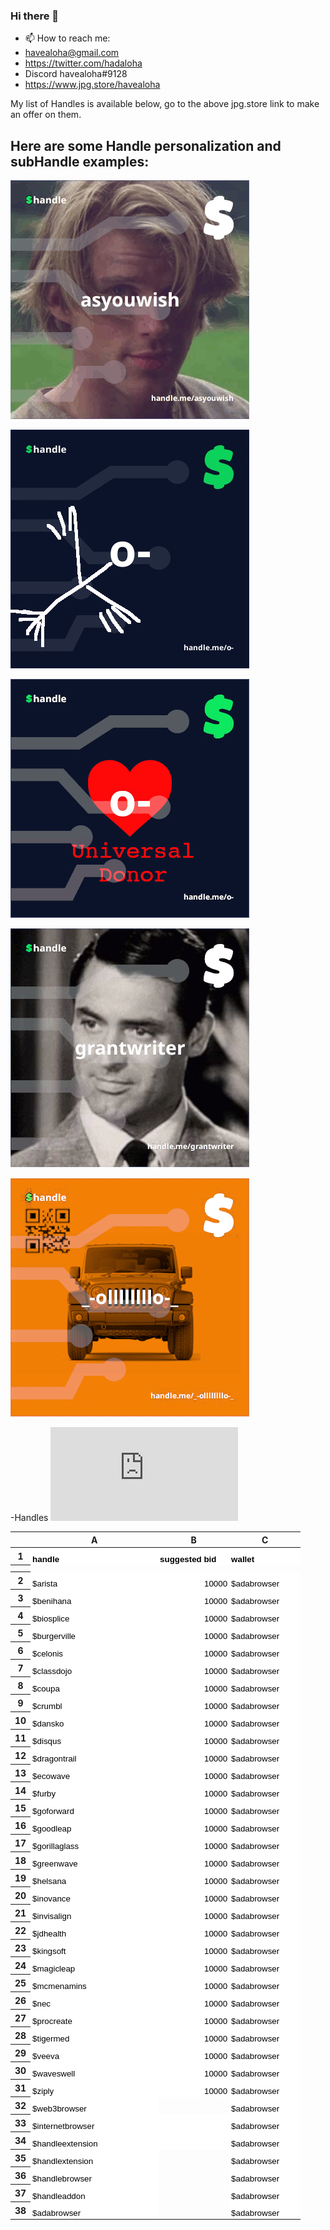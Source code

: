 ### Hi there 👋
- 📫 How to reach me:
- havealoha@gmail.com
- https://twitter.com/hadaloha
- Discord havealoha#9128
- https://www.jpg.store/havealoha

My list of Handles is available below, go to the above jpg.store link to make an offer on them.

Here are some Handle personalization and subHandle examples:
-

![alt text](https://github.com/havealoha/havealoha/blob/main/asyouwish.gif?raw=true)

![alt text](https://github.com/havealoha/havealoha/blob/main/o-.png?raw=true)

![alt text](https://github.com/havealoha/havealoha/blob/main/o-donor.png?raw=true)

![alt text](https://github.com/havealoha/havealoha/blob/main/grantwriter.gif?raw=true)

![alt text](https://github.com/havealoha/havealoha/blob/main/jeep-handle.png?raw=true)


-Handles
![](https://github.com/havealoha/havealoha/blob/main/handles.html)

<style type="text/css">.ritz .waffle a { color: inherit; }.ritz .waffle .s4{border-left: none;background-color:#ffffff;}.ritz .waffle .s0{background-color:#ffffff;text-align:left;font-weight:bold;color:#000000;font-family:'Arial';font-size:10pt;vertical-align:bottom;white-space:nowrap;direction:ltr;padding:2px 3px 2px 3px;}.ritz .waffle .s2{background-color:#ffffff;text-align:right;color:#000000;font-family:'Arial';font-size:10pt;vertical-align:bottom;white-space:nowrap;direction:ltr;padding:2px 3px 2px 3px;}.ritz .waffle .s5{border-left: none;background-color:#ffffff;text-align:left;color:#000000;font-family:'Arial';font-size:10pt;vertical-align:bottom;white-space:nowrap;direction:ltr;padding:2px 3px 2px 3px;}.ritz .waffle .s1{background-color:#ffffff;text-align:left;color:#000000;font-family:'Arial';font-size:10pt;vertical-align:bottom;white-space:nowrap;direction:ltr;padding:2px 3px 2px 3px;}.ritz .waffle .s3{border-right: none;background-color:#ffffff;text-align:left;color:#000000;font-family:'Arial';font-size:10pt;vertical-align:bottom;white-space:nowrap;direction:ltr;padding:2px 3px 2px 3px;}</style><div class="ritz grid-container" dir="ltr"><table class="waffle" cellspacing="0" cellpadding="0"><thead><tr><th class="row-header freezebar-vertical-handle"></th><th id="1046659403C0" style="width:100px;" class="column-headers-background">A</th><th id="1046659403C1" style="width:100px;" class="column-headers-background">B</th><th id="1046659403C2" style="width:100px;" class="column-headers-background">C</th></tr></thead><tbody><tr style="height: 20px"><th id="1046659403R0" style="height: 20px;" class="row-headers-background"><div class="row-header-wrapper" style="line-height: 20px">1</div></th><td class="s0">handle</td><td class="s0" dir="ltr">suggested bid</td><td class="s0" dir="ltr">wallet</td></tr><tr><th style="height:3px;" class="freezebar-cell freezebar-horizontal-handle"></th><td class="freezebar-cell"></td><td class="freezebar-cell"></td><td class="freezebar-cell"></td></tr><tr style="height: 20px"><th id="1046659403R1" style="height: 20px;" class="row-headers-background"><div class="row-header-wrapper" style="line-height: 20px">2</div></th><td class="s1">$arista</td><td class="s2" dir="ltr">10000</td><td class="s1" dir="ltr">$adabrowser</td></tr><tr style="height: 20px"><th id="1046659403R2" style="height: 20px;" class="row-headers-background"><div class="row-header-wrapper" style="line-height: 20px">3</div></th><td class="s1">$benihana</td><td class="s2" dir="ltr">10000</td><td class="s1" dir="ltr">$adabrowser</td></tr><tr style="height: 20px"><th id="1046659403R3" style="height: 20px;" class="row-headers-background"><div class="row-header-wrapper" style="line-height: 20px">4</div></th><td class="s1">$biosplice</td><td class="s2" dir="ltr">10000</td><td class="s1" dir="ltr">$adabrowser</td></tr><tr style="height: 20px"><th id="1046659403R4" style="height: 20px;" class="row-headers-background"><div class="row-header-wrapper" style="line-height: 20px">5</div></th><td class="s1">$burgerville</td><td class="s2" dir="ltr">10000</td><td class="s1" dir="ltr">$adabrowser</td></tr><tr style="height: 20px"><th id="1046659403R5" style="height: 20px;" class="row-headers-background"><div class="row-header-wrapper" style="line-height: 20px">6</div></th><td class="s1">$celonis</td><td class="s2" dir="ltr">10000</td><td class="s1" dir="ltr">$adabrowser</td></tr><tr style="height: 20px"><th id="1046659403R6" style="height: 20px;" class="row-headers-background"><div class="row-header-wrapper" style="line-height: 20px">7</div></th><td class="s1">$classdojo</td><td class="s2" dir="ltr">10000</td><td class="s1" dir="ltr">$adabrowser</td></tr><tr style="height: 20px"><th id="1046659403R7" style="height: 20px;" class="row-headers-background"><div class="row-header-wrapper" style="line-height: 20px">8</div></th><td class="s1">$coupa</td><td class="s2" dir="ltr">10000</td><td class="s1" dir="ltr">$adabrowser</td></tr><tr style="height: 20px"><th id="1046659403R8" style="height: 20px;" class="row-headers-background"><div class="row-header-wrapper" style="line-height: 20px">9</div></th><td class="s1">$crumbl</td><td class="s2" dir="ltr">10000</td><td class="s1" dir="ltr">$adabrowser</td></tr><tr style="height: 20px"><th id="1046659403R9" style="height: 20px;" class="row-headers-background"><div class="row-header-wrapper" style="line-height: 20px">10</div></th><td class="s1">$dansko</td><td class="s2" dir="ltr">10000</td><td class="s1" dir="ltr">$adabrowser</td></tr><tr style="height: 20px"><th id="1046659403R10" style="height: 20px;" class="row-headers-background"><div class="row-header-wrapper" style="line-height: 20px">11</div></th><td class="s1">$disqus</td><td class="s2" dir="ltr">10000</td><td class="s1" dir="ltr">$adabrowser</td></tr><tr style="height: 20px"><th id="1046659403R11" style="height: 20px;" class="row-headers-background"><div class="row-header-wrapper" style="line-height: 20px">12</div></th><td class="s1">$dragontrail</td><td class="s2" dir="ltr">10000</td><td class="s1" dir="ltr">$adabrowser</td></tr><tr style="height: 20px"><th id="1046659403R12" style="height: 20px;" class="row-headers-background"><div class="row-header-wrapper" style="line-height: 20px">13</div></th><td class="s1">$ecowave</td><td class="s2" dir="ltr">10000</td><td class="s1" dir="ltr">$adabrowser</td></tr><tr style="height: 20px"><th id="1046659403R13" style="height: 20px;" class="row-headers-background"><div class="row-header-wrapper" style="line-height: 20px">14</div></th><td class="s1">$furby</td><td class="s2" dir="ltr">10000</td><td class="s1" dir="ltr">$adabrowser</td></tr><tr style="height: 20px"><th id="1046659403R14" style="height: 20px;" class="row-headers-background"><div class="row-header-wrapper" style="line-height: 20px">15</div></th><td class="s1">$goforward</td><td class="s2" dir="ltr">10000</td><td class="s1" dir="ltr">$adabrowser</td></tr><tr style="height: 20px"><th id="1046659403R15" style="height: 20px;" class="row-headers-background"><div class="row-header-wrapper" style="line-height: 20px">16</div></th><td class="s1">$goodleap</td><td class="s2" dir="ltr">10000</td><td class="s1" dir="ltr">$adabrowser</td></tr><tr style="height: 20px"><th id="1046659403R16" style="height: 20px;" class="row-headers-background"><div class="row-header-wrapper" style="line-height: 20px">17</div></th><td class="s1">$gorillaglass</td><td class="s2" dir="ltr">10000</td><td class="s1" dir="ltr">$adabrowser</td></tr><tr style="height: 20px"><th id="1046659403R17" style="height: 20px;" class="row-headers-background"><div class="row-header-wrapper" style="line-height: 20px">18</div></th><td class="s1">$greenwave</td><td class="s2" dir="ltr">10000</td><td class="s1" dir="ltr">$adabrowser</td></tr><tr style="height: 20px"><th id="1046659403R18" style="height: 20px;" class="row-headers-background"><div class="row-header-wrapper" style="line-height: 20px">19</div></th><td class="s1">$helsana</td><td class="s2" dir="ltr">10000</td><td class="s1" dir="ltr">$adabrowser</td></tr><tr style="height: 20px"><th id="1046659403R19" style="height: 20px;" class="row-headers-background"><div class="row-header-wrapper" style="line-height: 20px">20</div></th><td class="s1">$inovance</td><td class="s2" dir="ltr">10000</td><td class="s1" dir="ltr">$adabrowser</td></tr><tr style="height: 20px"><th id="1046659403R20" style="height: 20px;" class="row-headers-background"><div class="row-header-wrapper" style="line-height: 20px">21</div></th><td class="s1">$invisalign</td><td class="s2" dir="ltr">10000</td><td class="s1" dir="ltr">$adabrowser</td></tr><tr style="height: 20px"><th id="1046659403R21" style="height: 20px;" class="row-headers-background"><div class="row-header-wrapper" style="line-height: 20px">22</div></th><td class="s1">$jdhealth</td><td class="s2" dir="ltr">10000</td><td class="s1" dir="ltr">$adabrowser</td></tr><tr style="height: 20px"><th id="1046659403R22" style="height: 20px;" class="row-headers-background"><div class="row-header-wrapper" style="line-height: 20px">23</div></th><td class="s1">$kingsoft</td><td class="s2" dir="ltr">10000</td><td class="s1" dir="ltr">$adabrowser</td></tr><tr style="height: 20px"><th id="1046659403R23" style="height: 20px;" class="row-headers-background"><div class="row-header-wrapper" style="line-height: 20px">24</div></th><td class="s1">$magicleap</td><td class="s2" dir="ltr">10000</td><td class="s1" dir="ltr">$adabrowser</td></tr><tr style="height: 20px"><th id="1046659403R24" style="height: 20px;" class="row-headers-background"><div class="row-header-wrapper" style="line-height: 20px">25</div></th><td class="s1">$mcmenamins</td><td class="s2" dir="ltr">10000</td><td class="s1" dir="ltr">$adabrowser</td></tr><tr style="height: 20px"><th id="1046659403R25" style="height: 20px;" class="row-headers-background"><div class="row-header-wrapper" style="line-height: 20px">26</div></th><td class="s1">$nec</td><td class="s2" dir="ltr">10000</td><td class="s1" dir="ltr">$adabrowser</td></tr><tr style="height: 20px"><th id="1046659403R26" style="height: 20px;" class="row-headers-background"><div class="row-header-wrapper" style="line-height: 20px">27</div></th><td class="s1">$procreate</td><td class="s2" dir="ltr">10000</td><td class="s1" dir="ltr">$adabrowser</td></tr><tr style="height: 20px"><th id="1046659403R27" style="height: 20px;" class="row-headers-background"><div class="row-header-wrapper" style="line-height: 20px">28</div></th><td class="s1">$tigermed</td><td class="s2" dir="ltr">10000</td><td class="s1" dir="ltr">$adabrowser</td></tr><tr style="height: 20px"><th id="1046659403R28" style="height: 20px;" class="row-headers-background"><div class="row-header-wrapper" style="line-height: 20px">29</div></th><td class="s1">$veeva</td><td class="s2" dir="ltr">10000</td><td class="s1" dir="ltr">$adabrowser</td></tr><tr style="height: 20px"><th id="1046659403R29" style="height: 20px;" class="row-headers-background"><div class="row-header-wrapper" style="line-height: 20px">30</div></th><td class="s1">$waveswell</td><td class="s2" dir="ltr">10000</td><td class="s1" dir="ltr">$adabrowser</td></tr><tr style="height: 20px"><th id="1046659403R30" style="height: 20px;" class="row-headers-background"><div class="row-header-wrapper" style="line-height: 20px">31</div></th><td class="s1">$ziply</td><td class="s2" dir="ltr">10000</td><td class="s1" dir="ltr">$adabrowser</td></tr><tr style="height: 20px"><th id="1046659403R31" style="height: 20px;" class="row-headers-background"><div class="row-header-wrapper" style="line-height: 20px">32</div></th><td class="s1">$web3browser</td><td></td><td class="s1" dir="ltr">$adabrowser</td></tr><tr style="height: 20px"><th id="1046659403R32" style="height: 20px;" class="row-headers-background"><div class="row-header-wrapper" style="line-height: 20px">33</div></th><td class="s3 softmerge"><div class="softmerge-inner" style="width:198px;left:-1px">$internetbrowser</div></td><td class="s4"></td><td class="s5" dir="ltr">$adabrowser</td></tr><tr style="height: 20px"><th id="1046659403R33" style="height: 20px;" class="row-headers-background"><div class="row-header-wrapper" style="line-height: 20px">34</div></th><td class="s3 softmerge"><div class="softmerge-inner" style="width:198px;left:-1px">$handleextension</div></td><td class="s4"></td><td class="s5" dir="ltr">$adabrowser</td></tr><tr style="height: 20px"><th id="1046659403R34" style="height: 20px;" class="row-headers-background"><div class="row-header-wrapper" style="line-height: 20px">35</div></th><td class="s1">$handlextension</td><td></td><td class="s1" dir="ltr">$adabrowser</td></tr><tr style="height: 20px"><th id="1046659403R35" style="height: 20px;" class="row-headers-background"><div class="row-header-wrapper" style="line-height: 20px">36</div></th><td class="s1">$handlebrowser</td><td></td><td class="s1" dir="ltr">$adabrowser</td></tr><tr style="height: 20px"><th id="1046659403R36" style="height: 20px;" class="row-headers-background"><div class="row-header-wrapper" style="line-height: 20px">37</div></th><td class="s1">$handleaddon</td><td></td><td class="s1" dir="ltr">$adabrowser</td></tr><tr style="height: 20px"><th id="1046659403R37" style="height: 20px;" class="row-headers-background"><div class="row-header-wrapper" style="line-height: 20px">38</div></th><td class="s1">$adabrowser</td><td></td><td class="s1" dir="ltr">$adabrowser</td></tr></tbody></table></div>

